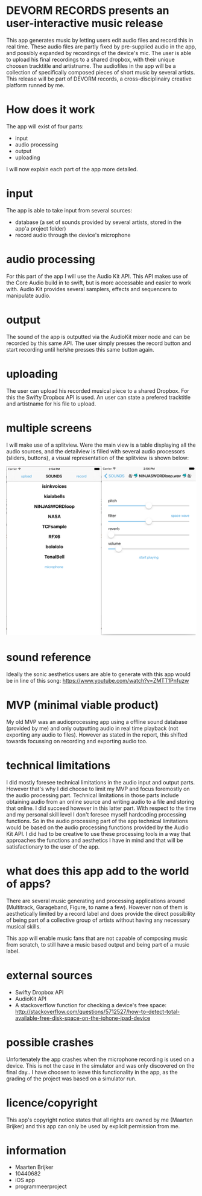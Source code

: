 # DEVORM RECORDS presents an user-interactive music release

This app generates music by letting users edit audio files and record this in real time. These audio files are partly fixed by pre-supplied audio in the app, and possibly expanded by recordings of the device's mic. The user is able to upload his final recordings to a shared dropbox, with their unique choosen tracktitle and artistname. The audiofiles in the app will be a collection of specifically composed pieces of short music by several artists. This release will be part of DEVORM records, a cross-disciplinairy creative platform runned by me. 

# How does it work

The app will exist of four parts:
 - input
 - audio processing
 - output
 - uploading

I will now explain each part of the app more detailed.

# input

The app is able to take input from several sources:
 - database (a set of sounds provided by several artists, stored in the app'a project folder)
 - record audio through the device's microphone

# audio processing

For this part of the app I will use the Audio Kit API. This API makes use of the Core Audio build in to swift, but is more accessable and easier to work with. Audio Kit provides several samplers, effects and sequencers to manipulate audio. 

# output

The sound of the app is outputted via the AudioKit mixer node and can be recorded by this same API. The user simply presses the record button and start recording until he/she presses this same button again.

# uploading

The user can upload his recorded musical piece to a shared Dropbox. For this the Swifty Dropbox API is used. An user can state a prefered tracktitle and artistname for his file to upload.

# multiple screens

I will make use of a splitview. Were the main view is a table displaying all the audio sources, and the detailview is filled with several audio processors (sliders, buttons), a visual representation of the splitview is shown below:

![alt-tag](https://github.com/MaartenBrijker/project/blob/back/doc/overview.png)

# sound reference

Ideally the sonic aesthetics users are able to generate with this app would be in line of this song: https://www.youtube.com/watch?v=ZMTT1Pnfuzw

# MVP (minimal viable product)

My old MVP was an audioprocessing app using a offline sound database (provided by me) and only outputting audio in real time playback (not exporting any audio to files). However as stated in the report, this shifted towards focussing on recording and exporting audio too.

# technical limitations

I did mostly foresee technical limitations in the audio input and output parts. However that's why I did choose to limit my MVP and focus foremostly on the audio processing part. Technical limitations in those parts include obtaining audio from an online source and writing audio to a file and storing that online. I did succeed however in this latter part. 
With respect to the time and my personal skill level I don't foresee myself hardcoding processing functions. So in the audio processing part of the app technical limitations would be based on the audio processing functions provided by the Audio Kit API. I did had to be creative to use these processing tools in a way that approaches the functions and aesthetics I have in mind and that will be satisfactionary to the user of the app.

# what does this app add to the world of apps?

There are several music generating and processing applications around (Multitrack, Garageband, Figure, to name a few). However non of them is aesthetically limited by a record label and does provide the direct possibility of being part of a collective group of artists without having any necessary musical skills.

This app will enable music fans that are not capable of composing music from scratch, to still have a music based output and being part of a music label.

# external sources

 - Swifty Dropbox API
 - AudioKit API
 - A stackoverflow function for checking a device's free space: http://stackoverflow.com/questions/5712527/how-to-detect-total-available-free-disk-space-on-the-iphone-ipad-device

# possible crashes

Unfortenately the app crashes when the microphone recording is used on a device. This is not the case in the simulator and was only discovered on the final day.. I have choosen to leave this functionality in the app, as the grading of the project was based on a simulator run.

# licence/copyright

This app's copyright notice states that all rights are owned by me (Maarten Brijker) and this app can only be used by explicit permission from me.

# information
 - Maarten Brijker
 - 10440682
 - iOS app
 - programmeerproject